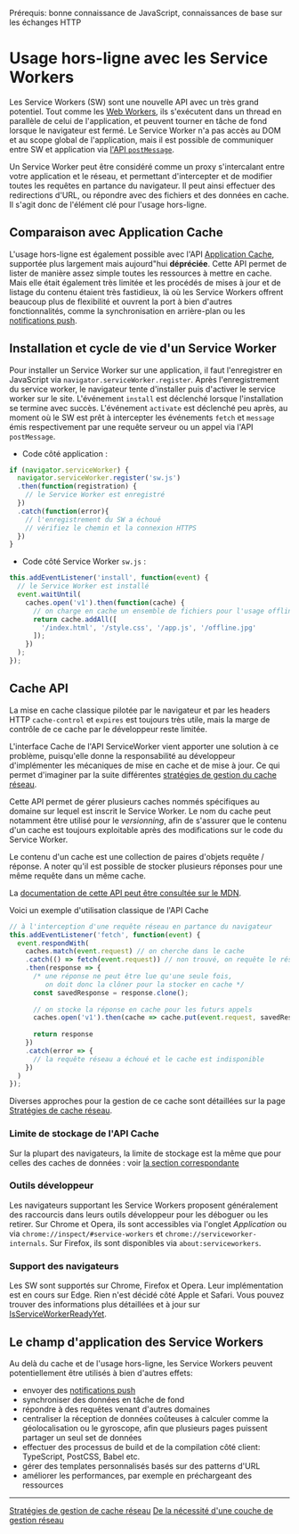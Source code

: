 <span class="requirements">Prérequis: bonne connaissance de JavaScript, connaissances de base sur les échanges HTTP</span>

Usage hors-ligne avec les Service Workers
===========================================

Les Service Workers (SW) sont une nouvelle API avec un très grand potentiel. Tout comme les [Web Workers](https://www.w3.org/TR/workers/), ils s'exécutent dans un thread en parallèle de celui de l'application, et peuvent tourner en tâche de fond lorsque le navigateur est fermé. Le Service Worker n'a pas accès au DOM et au scope global de l'application, mais il est possible de communiquer entre SW et application via [l'API `postMessage`](https://developer.mozilla.org/fr/docs/Web/API/Worker/postMessage).

Un Service Worker peut être considéré comme un proxy s'intercalant entre votre application et le réseau, et permettant d'intercepter et de modifier toutes les requêtes en partance du navigateur. Il peut ainsi effectuer des redirections d'URL, ou répondre avec des fichiers et des données en cache. Il s'agit donc de l'élément clé pour l'usage hors-ligne.
 
## Comparaison avec Application Cache
 
L'usage hors-ligne est également possible avec l'API [Application Cache](https://developer.mozilla.org/fr/docs/Web/HTML/Utiliser_Application_Cache), supportée plus largement mais aujourd"hui **dépréciée**. Cette API permet de lister de manière assez simple toutes les ressources à mettre en cache. Mais elle était également très limitée et les procédés de mises à jour et de listage du contenu étaient très fastidieux, là où les Service Workers offrent beaucoup plus de flexibilité et ouvrent la port à bien d'autres fonctionnalités, comme la synchronisation en arrière-plan ou les [notifications push](#/pages/push-notifications).

## Installation et cycle de vie d'un Service Worker

Pour installer un Service Worker sur une application, il faut l'enregistrer en JavaScript via `navigator.serviceWorker.register`. Après l'enregistrement du service worker, le navigateur tente d'installer puis d'activer le service worker sur le site. L'événement `install` est déclenché lorsque l'installation se termine avec succès. L'événement `activate` est déclenché peu après, au moment où le SW est prêt à intercepter les événements `fetch` et `message` émis respectivement par une requête serveur ou un appel via l'API `postMessage`. 

- Code côté application :
```javascript
if (navigator.serviceWorker) {
  navigator.serviceWorker.register('sw.js')
  .then(function(registration) {
    // le Service Worker est enregistré    
  })
  .catch(function(error){
    // l'enregistrement du SW a échoué
    // vérifiez le chemin et la connexion HTTPS
  })
}
```

- Code côté Service Worker `sw.js` :
```javascript
this.addEventListener('install', function(event) {
  // le Service Worker est installé	
  event.waitUntil(
    caches.open('v1').then(function(cache) {
      // on charge en cache un ensemble de fichiers pour l'usage offline
      return cache.addAll([
        '/index.html', '/style.css', '/app.js', '/offline.jpg'
      ]);
    })
  );
});
```


## Cache API

La mise en cache classique pilotée par le navigateur et par les headers HTTP `cache-control` et `expires` est toujours très utile, mais la marge de contrôle de ce cache par le développeur reste limitée. 

L'interface Cache de l'API ServiceWorker vient apporter une solution à ce problème, puisqu'elle donne la responsabilité au développeur d'implémenter les mécaniques de mise en cache et de mise à jour. Ce qui permet d'imaginer par la suite différentes [stratégies de gestion du cache réseau](#/pages/network-strategies).

Cette API permet de gérer plusieurs caches nommés spécifiques au domaine sur lequel est inscrit le Service Worker. Le nom du cache peut notamment être utilisé pour le *versionning*, afin de s'assurer que le contenu d'un cache est toujours exploitable après des modifications sur le code du Service Worker. 

Le contenu d'un cache est une collection de paires d'objets requête / réponse. A noter qu'il est possible de stocker plusieurs réponses pour une même requête dans un même cache. 

La [documentation de cette API peut être consultée sur le MDN](https://developer.mozilla.org/fr/docs/Web/API/Cache).

Voici un exemple d'utilisation classique de l'API Cache

```javascript
// à l'interception d'une requête réseau en partance du navigateur
this.addEventListener('fetch', function(event) {
  event.respondWith(
  	caches.match(event.request) // on cherche dans le cache
    .catch(() => fetch(event.request)) // non trouvé, on requête le réseau
    .then(response => {
      /* une réponse ne peut être lue qu'une seule fois,
     	 on doit donc la clôner pour la stocker en cache */
      const savedResponse = response.clone(); 
     
      // on stocke la réponse en cache pour les futurs appels
      caches.open('v1').then(cache => cache.put(event.request, savedResponse)); 
      
      return response
    })
    .catch(error => {
      // la requête réseau a échoué et le cache est indisponible      
    })
  )
});
```

Diverses approches pour la gestion de ce cache sont détaillées sur la page [Stratégies de cache réseau](#pages/network-strategies).

### Limite de stockage de l'API Cache

Sur la plupart des navigateurs, la limite de stockage est la même que pour celles des caches de données : voir [la section correspondante](#/pages/data-cache)

### Outils développeur

Les navigateurs supportant les Service Workers proposent généralement des raccourcis dans leurs outils développeur pour les déboguer ou les retirer. Sur Chrome et Opera, ils sont accessibles via l'onglet *Application* ou via `chrome://inspect/#service-workers` et `chrome://serviceworker-internals`. Sur Firefox, ils sont disponibles via `about:serviceworkers`.

### Support des navigateurs

Les SW sont supportés sur Chrome, Firefox et Opera. Leur implémentation est en cours sur Edge. Rien n'est décidé côté Apple et Safari. Vous pouvez trouver des informations plus détaillées et à jour sur [IsServiceWorkerReadyYet](https://jakearchibald.github.io/isserviceworkerready/).

## Le champ d'application des Service Workers

Au delà du cache et de l'usage hors-ligne, les Service Workers peuvent potentiellement être utilisés à bien d'autres effets:
- envoyer des [notifications push](#/pages/push-notifications)
- synchroniser des données en tâche de fond
- répondre à des requêtes venant d'autres domaines
- centraliser la réception de données coûteuses à calculer comme la géolocalisation ou le gyroscope, afin que plusieurs pages puissent partager un seul set de données
- effectuer des processus de build et de la compilation côté client: TypeScript, PostCSS, Babel etc.
- gérer des templates personnalisés basés sur des patterns d'URL
- améliorer les performances, par exemple en préchargeant des ressources

---
[Stratégies de gestion de cache réseau](#/pages/network-strategies)
[De la nécessité d'une couche de gestion réseau](#/pages/network-management)
